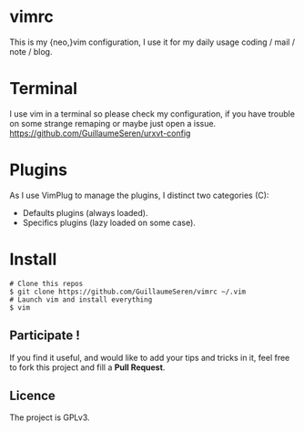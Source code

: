 vimrc
=====
This is my {neo,}vim configuration,
I use it for my daily usage coding / mail / note / blog.

Terminal
========
I use vim in a terminal so please check my configuration, if you have
trouble on some strange remaping or maybe just open a issue.
https://github.com/GuillaumeSeren/urxvt-config

Plugins
=======
As I use VimPlug to manage the plugins, I distinct two categories (C):
* Defaults plugins (always loaded).
* Specifics plugins (lazy loaded on some case).

Install
=======
```
# Clone this repos
$ git clone https://github.com/GuillaumeSeren/vimrc ~/.vim
# Launch vim and install everything
$ vim
```

## Participate !
If you find it useful, and would like to add your tips and tricks in it,
feel free to fork this project and fill a __Pull Request__.

## Licence
The project is GPLv3.
